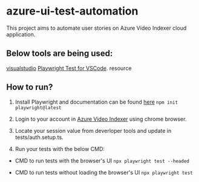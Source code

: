# azure-ui-test-automation

This project aims to automate user stories on Azure Video Indexer cloud application. 

## Below tools are being used:
[visualstudio](https://code.visualstudio.com/)
[Playwright Test for VSCode](https://marketplace.visualstudio.com/items?itemName=ms-playwright.playwright).
resource

## How to run?
1) Install Playwright and documentation can be found [here](https://playwright.dev/docs/getting-started-vscode)
```npm init playwright@latest```  

2) Login to your account in [Azure Video Indexer](https://videoindexer.ai) using chrome browser. 

3) Locate your session value from deverloper tools and update in tests/auth.setup.ts.

4) Run your tests with the below CMD:

* CMD to run tests with the browser's UI
```npx playwright test --headed```

* CMD to run tests without loading the browser's UI
```npx playwright test```